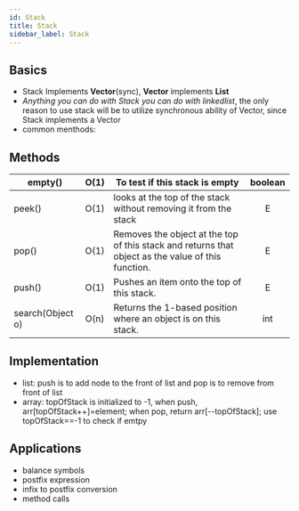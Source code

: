 ```yaml
---
id: Stack
title: Stack
sidebar_label: Stack
---
```

## Basics
- Stack Implements __Vector__(sync), __Vector__ implements __List__
- *Anything you can do with Stack you can do with linkedlist*, the only reason to use stack will be to utilize synchronous ability of Vector, since Stack implements a Vector
- common menthods: 

## Methods

empty() | O(1) | To test if this stack is empty | boolean
--- |:---:|---|:---:|
peek() | O(1) | looks at the top of the stack without removing it from the stack | E
pop() | O(1) | Removes the object at the top of this stack and returns that object as the value of this function. | E
push() | O(1) | Pushes an item onto the top of this stack. | E
search(Object o) | O(n) | Returns the 1-based position where an object is on this stack. | int

## Implementation
- list: push is to add node to the front of list and pop is to remove from front of list
- array: topOfStack is initialized to -1, when push, arr[topOfStack++]=element; when pop, return arr[--topOfStack]; use topOfStack==-1 to check if emtpy

## Applications
- balance symbols
- postfix expression
- infix to postfix conversion
- method calls
